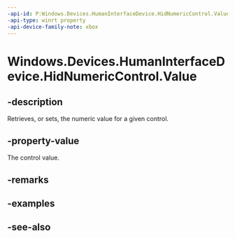 ```yaml
---
-api-id: P:Windows.Devices.HumanInterfaceDevice.HidNumericControl.Value
-api-type: winrt property
-api-device-family-note: xbox
---
```


<!-- Property syntax
public long Value { get;  set; }
-->

# Windows.Devices.HumanInterfaceDevice.HidNumericControl.Value

## -description
Retrieves, or sets, the numeric value for a given control.

## -property-value
The control value.

## -remarks

## -examples

## -see-also
